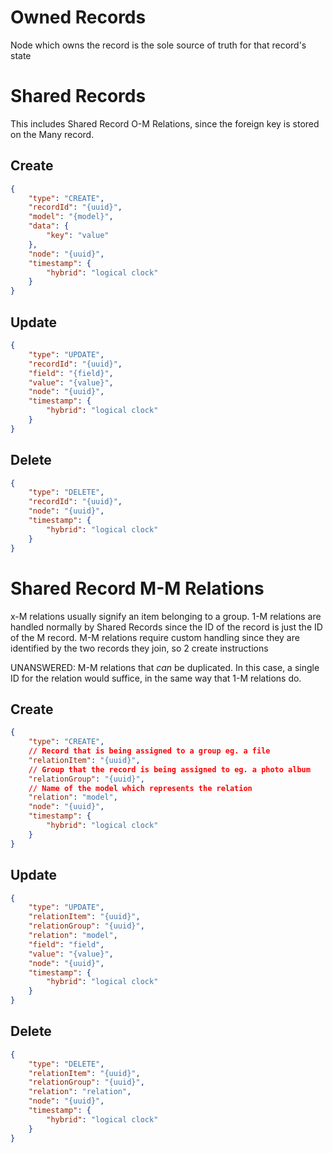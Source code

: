 # Owned Records

Node which owns the record is the sole source of truth for that record's state

# Shared Records

This includes Shared Record O-M Relations, since the foreign key is stored on the Many record.

## Create

```json
{
	"type": "CREATE",
	"recordId": "{uuid}",
	"model": "{model}",
	"data": {
		"key": "value"
	},
	"node": "{uuid}",
	"timestamp": {
		"hybrid": "logical clock"
	}
}
```

## Update

```json
{
	"type": "UPDATE",
	"recordId": "{uuid}",
	"field": "{field}",
	"value": "{value}",
	"node": "{uuid}",
	"timestamp": {
		"hybrid": "logical clock"
	}
}
```

## Delete

```json
{
	"type": "DELETE",
	"recordId": "{uuid}",
	"node": "{uuid}",
	"timestamp": {
		"hybrid": "logical clock"
	}
}
```

# Shared Record M-M Relations

x-M relations usually signify an item belonging to a group. 1-M relations are handled normally by Shared Records since the ID of the record is just the ID of the M record. M-M relations require custom handling since they are identified by the two records they join, so 2 create instructions

UNANSWERED: M-M relations that _can_ be duplicated. In this case, a single ID for the relation would suffice, in the same way that 1-M relations do.

## Create

```json
{
	"type": "CREATE",
	// Record that is being assigned to a group eg. a file
	"relationItem": "{uuid}",
	// Group that the record is being assigned to eg. a photo album
	"relationGroup": "{uuid}",
	// Name of the model which represents the relation
	"relation": "model",
	"node": "{uuid}",
	"timestamp": {
		"hybrid": "logical clock"
	}
}
```

## Update

```json
{
	"type": "UPDATE",
	"relationItem": "{uuid}",
	"relationGroup": "{uuid}",
	"relation": "model",
	"field": "field",
	"value": "{value}",
	"node": "{uuid}",
	"timestamp": {
		"hybrid": "logical clock"
	}
}
```

## Delete

```json
{
	"type": "DELETE",
	"relationItem": "{uuid}",
	"relationGroup": "{uuid}",
	"relation": "relation",
	"node": "{uuid}",
	"timestamp": {
		"hybrid": "logical clock"
	}
}
```
